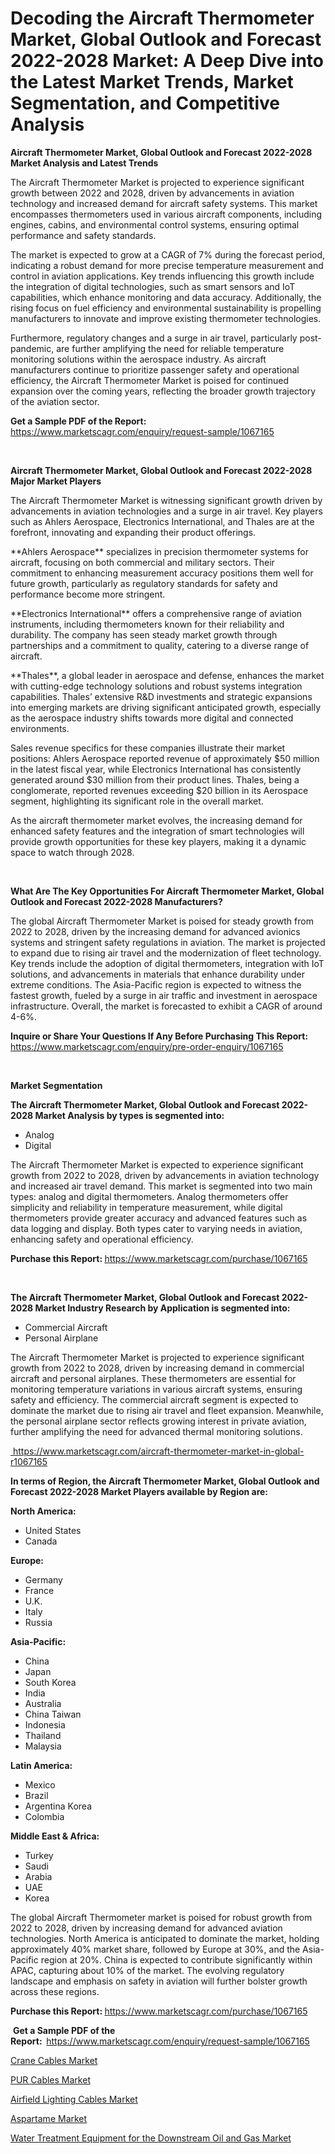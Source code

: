 <p><h1>Decoding the Aircraft Thermometer Market, Global Outlook and Forecast 2022-2028 Market: A Deep Dive into the Latest Market Trends, Market Segmentation, and Competitive Analysis</h1></p><p><strong>Aircraft Thermometer Market, Global Outlook and Forecast 2022-2028 Market Analysis and Latest Trends</strong></p>
<p><p>The Aircraft Thermometer Market is projected to experience significant growth between 2022 and 2028, driven by advancements in aviation technology and increased demand for aircraft safety systems. This market encompasses thermometers used in various aircraft components, including engines, cabins, and environmental control systems, ensuring optimal performance and safety standards.</p><p>The market is expected to grow at a CAGR of 7% during the forecast period, indicating a robust demand for more precise temperature measurement and control in aviation applications. Key trends influencing this growth include the integration of digital technologies, such as smart sensors and IoT capabilities, which enhance monitoring and data accuracy. Additionally, the rising focus on fuel efficiency and environmental sustainability is propelling manufacturers to innovate and improve existing thermometer technologies.</p><p>Furthermore, regulatory changes and a surge in air travel, particularly post-pandemic, are further amplifying the need for reliable temperature monitoring solutions within the aerospace industry. As aircraft manufacturers continue to prioritize passenger safety and operational efficiency, the Aircraft Thermometer Market is poised for continued expansion over the coming years, reflecting the broader growth trajectory of the aviation sector.</p></p>
<p><strong>Get a Sample PDF of the Report:&nbsp;</strong> <a href="https://www.marketscagr.com/enquiry/request-sample/1067165?utm_campaign=1848&utm_medium=2&utm_source=Github&utm_content=ia&utm_term=04122024&utm_id=aircraft-thermometer-market-global-outlook-and-forecast-2022-2028">https://www.marketscagr.com/enquiry/request-sample/1067165</a></p>
<p>&nbsp;</p>
<p><strong>Aircraft Thermometer Market, Global Outlook and Forecast 2022-2028 Major Market Players</strong></p>
<p><p>The Aircraft Thermometer Market is witnessing significant growth driven by advancements in aviation technologies and a surge in air travel. Key players such as Ahlers Aerospace, Electronics International, and Thales are at the forefront, innovating and expanding their product offerings.</p><p>**Ahlers Aerospace** specializes in precision thermometer systems for aircraft, focusing on both commercial and military sectors. Their commitment to enhancing measurement accuracy positions them well for future growth, particularly as regulatory standards for safety and performance become more stringent.</p><p>**Electronics International** offers a comprehensive range of aviation instruments, including thermometers known for their reliability and durability. The company has seen steady market growth through partnerships and a commitment to quality, catering to a diverse range of aircraft.</p><p>**Thales**, a global leader in aerospace and defense, enhances the market with cutting-edge technology solutions and robust systems integration capabilities. Thales’ extensive R&D investments and strategic expansions into emerging markets are driving significant anticipated growth, especially as the aerospace industry shifts towards more digital and connected environments.</p><p>Sales revenue specifics for these companies illustrate their market positions: Ahlers Aerospace reported revenue of approximately $50 million in the latest fiscal year, while Electronics International has consistently generated around $30 million from their product lines. Thales, being a conglomerate, reported revenues exceeding $20 billion in its Aerospace segment, highlighting its significant role in the overall market.</p><p>As the aircraft thermometer market evolves, the increasing demand for enhanced safety features and the integration of smart technologies will provide growth opportunities for these key players, making it a dynamic space to watch through 2028.</p></p>
<p>&nbsp;</p>
<p><strong>What Are The Key Opportunities For Aircraft Thermometer Market, Global Outlook and Forecast 2022-2028 Manufacturers?</strong></p>
<p><p>The global Aircraft Thermometer Market is poised for steady growth from 2022 to 2028, driven by the increasing demand for advanced avionics systems and stringent safety regulations in aviation. The market is projected to expand due to rising air travel and the modernization of fleet technology. Key trends include the adoption of digital thermometers, integration with IoT solutions, and advancements in materials that enhance durability under extreme conditions. The Asia-Pacific region is expected to witness the fastest growth, fueled by a surge in air traffic and investment in aerospace infrastructure. Overall, the market is forecasted to exhibit a CAGR of around 4-6%.</p></p>
<p><strong>Inquire or Share Your Questions If Any Before Purchasing This Report:</strong> <a href="https://www.marketscagr.com/enquiry/pre-order-enquiry/1067165?utm_campaign=1848&utm_medium=2&utm_source=Github&utm_content=ia&utm_term=04122024&utm_id=aircraft-thermometer-market-global-outlook-and-forecast-2022-2028">https://www.marketscagr.com/enquiry/pre-order-enquiry/1067165</a></p>
<p>&nbsp;</p>
<p><strong>Market Segmentation</strong></p>
<p><strong>The Aircraft Thermometer Market, Global Outlook and Forecast 2022-2028 Market Analysis by types is segmented into:</strong></p>
<p><ul><li>Analog</li><li>Digital</li></ul></p>
<p><p>The Aircraft Thermometer Market is expected to experience significant growth from 2022 to 2028, driven by advancements in aviation technology and increased air travel demand. This market is segmented into two main types: analog and digital thermometers. Analog thermometers offer simplicity and reliability in temperature measurement, while digital thermometers provide greater accuracy and advanced features such as data logging and display. Both types cater to varying needs in aviation, enhancing safety and operational efficiency.</p></p>
<p><strong>Purchase this Report:&nbsp;</strong><a href="https://www.marketscagr.com/purchase/1067165?utm_campaign=1848&utm_medium=2&utm_source=Github&utm_content=ia&utm_term=04122024&utm_id=aircraft-thermometer-market-global-outlook-and-forecast-2022-2028">https://www.marketscagr.com/purchase/1067165</a></p>
<p>&nbsp;</p>
<p><strong>The Aircraft Thermometer Market, Global Outlook and Forecast 2022-2028 Market Industry Research by Application is segmented into:</strong></p>
<p><ul><li>Commercial Aircraft</li><li>Personal Airplane</li></ul></p>
<p><p>The Aircraft Thermometer Market is projected to experience significant growth from 2022 to 2028, driven by increasing demand in commercial aircraft and personal airplanes. These thermometers are essential for monitoring temperature variations in various aircraft systems, ensuring safety and efficiency. The commercial aircraft segment is expected to dominate the market due to rising air travel and fleet expansion. Meanwhile, the personal airplane sector reflects growing interest in private aviation, further amplifying the need for advanced thermal monitoring solutions.</p></p>
<p><a href="https://www.marketscagr.com/aircraft-thermometer-market-in-global-r1067165?utm_campaign=1848&utm_medium=2&utm_source=Github&utm_content=ia&utm_term=04122024&utm_id=aircraft-thermometer-market-global-outlook-and-forecast-2022-2028">&nbsp;https://www.marketscagr.com/aircraft-thermometer-market-in-global-r1067165</a></p>
<p><strong>In terms of Region, the Aircraft Thermometer Market, Global Outlook and Forecast 2022-2028 Market Players available by Region are:</strong></p>
<p>
    <p> <strong> North America: </strong>
        <ul>
            <li>United States</li>
            <li>Canada</li>
        </ul>
        </p> 
    <p> <strong> Europe: </strong>
        <ul>
            <li>Germany</li>
            <li>France</li>
            <li>U.K.</li>
            <li>Italy</li>
            <li>Russia</li>
        </ul>
        </p> 
    <p> <strong> Asia-Pacific: </strong>
        <ul>
            <li>China</li>
            <li>Japan</li>
            <li>South Korea</li>
            <li>India</li>
            <li>Australia</li>
            <li>China Taiwan</li>
            <li>Indonesia</li>
            <li>Thailand</li>
            <li>Malaysia</li>
        </ul>
        </p> 
    <p> <strong> Latin America: </strong>
        <ul>
            <li>Mexico</li>
            <li>Brazil</li>
            <li>Argentina Korea</li>
            <li>Colombia</li>
        </ul>
        </p> 
    <p> <strong> Middle East & Africa: </strong>
        <ul>
            <li>Turkey</li>
            <li>Saudi</li>
            <li>Arabia</li>
            <li>UAE</li>
            <li>Korea</li>
        </ul>
    </p>
    </p>
<p><p>The global Aircraft Thermometer market is poised for robust growth from 2022 to 2028, driven by increasing demand for advanced aviation technologies. North America is anticipated to dominate the market, holding approximately 40% market share, followed by Europe at 30%, and the Asia-Pacific region at 20%. China is expected to contribute significantly within APAC, capturing about 10% of the market. The evolving regulatory landscape and emphasis on safety in aviation will further bolster growth across these regions.</p></p>
<p><strong>Purchase this Report: </strong><a href="https://www.marketscagr.com/purchase/1067165?utm_campaign=1848&utm_medium=2&utm_source=Github&utm_content=ia&utm_term=04122024&utm_id=aircraft-thermometer-market-global-outlook-and-forecast-2022-2028">https://www.marketscagr.com/purchase/1067165</a></p>
<p>&nbsp;<strong>Get a Sample PDF of the Report:&nbsp;&nbsp;</strong><a href="https://www.marketscagr.com/enquiry/request-sample/1067165?utm_campaign=1848&utm_medium=2&utm_source=Github&utm_content=ia&utm_term=04122024&utm_id=aircraft-thermometer-market-global-outlook-and-forecast-2022-2028">https://www.marketscagr.com/enquiry/request-sample/1067165</a></p>
<p><strong></strong></p>
<p><p><a href="https://www.linkedin.com/pulse/crane-cables-market-growth-outlook-2024-2031-sales-revenue-icr5e?utm_campaign=1848&utm_medium=2&utm_source=Github&utm_content=ia&utm_term=04122024&utm_id=aircraft-thermometer-market-global-outlook-and-forecast-2022-2028">Crane Cables Market</a></p><p><a href="https://www.linkedin.com/pulse/future-pur-cables-market-growth-potential-size-share-revenue-pieme?utm_campaign=1848&utm_medium=2&utm_source=Github&utm_content=ia&utm_term=04122024&utm_id=aircraft-thermometer-market-global-outlook-and-forecast-2022-2028">PUR Cables Market</a></p><p><a href="https://www.linkedin.com/pulse/insightful-airfield-lighting-cables-market-report-swot-analysis-ekeje?utm_campaign=1848&utm_medium=2&utm_source=Github&utm_content=ia&utm_term=04122024&utm_id=aircraft-thermometer-market-global-outlook-and-forecast-2022-2028">Airfield Lighting Cables Market</a></p><p><a href="https://issuu.com/reportprime-2/docs/aspartame-market-size-2030.pptx?utm_campaign=1848&utm_medium=2&utm_source=Github&utm_content=ia&utm_term=04122024&utm_id=aircraft-thermometer-market-global-outlook-and-forecast-2022-2028">Aspartame Market</a></p><p><a href="https://issuu.com/reportprime-2/docs/water-treatment-equipment-for-the-downstream-oil-a?utm_campaign=1848&utm_medium=2&utm_source=Github&utm_content=ia&utm_term=04122024&utm_id=aircraft-thermometer-market-global-outlook-and-forecast-2022-2028">Water Treatment Equipment for the Downstream Oil and Gas Market</a></p></p>